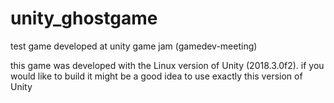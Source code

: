 # unity_ghostgame
test game developed at unity game jam (gamedev-meeting)


this game was developed with the Linux version of Unity (2018.3.0f2).
if you would like to build it might be a good idea to use exactly this version of Unity
